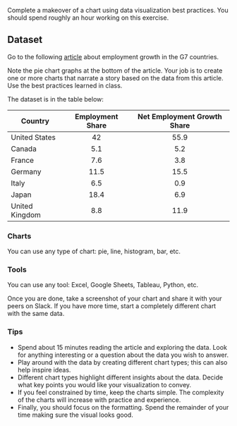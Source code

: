 Complete a makeover of a chart using data visualization best practices. You should spend roughly an hour working on this exercise.
## Dataset

Go to the following [article](https://www.businessinsider.com/us-economy-added-jobs-faster-than-all-g7-economies-combined-2017-1?r=UK) about employment growth in the G7 countries.


Note the pie chart graphs at the bottom of the article. Your job is to create one or more charts that narrate a story based on the data from this article. Use the best practices learned in class.

The dataset is in the table below:

| Country | Employment Share | Net Employment Growth Share | 
|--|:---:|:--------:|
| United States  | 	42     |   	55.9 | 
| Canada  | 	5.1 | 	5.2 | 
| France  | 	7.6 | 	3.8 | 
| Germany  | 	11.5 | 	15.5 | 
| Italy  | 	6.5 	| 0.9 |
| Japan  | 	18.4 | 	6.9 |
| United Kingdom | 	8.8  |	11.9 |


### Charts

You can use any type of chart: pie, line, histogram, bar, etc.

### Tools

You can use any tool: Excel, Google Sheets, Tableau, Python, etc.

Once you are done, take a screenshot of your chart and share it with your peers on Slack. If you have more time, start a completely different chart with the same data.

### Tips

* Spend about 15 minutes reading the article and exploring the data. Look for anything interesting or a question about the data you wish to answer.
* Play around with the data by creating different chart types; this can also help inspire ideas.
* Different chart types highlight different insights about the data. Decide what key points you would like your visualization to convey.
* If you feel constrained by time, keep the charts simple. The complexity of the charts will increase with practice and experience.
* Finally, you should focus on the formatting. Spend the remainder of your time making sure the visual looks good.

